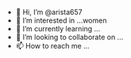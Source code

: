 - 👋 Hi, I’m @arista657
- 👀 I’m interested in ...women
- 🌱 I’m currently learning ...
- 💞️ I’m looking to collaborate on ...
- 📫 How to reach me ...

<!---
arista657/arista657 is a ✨ special ✨ repository because its `README.md` (this file) appears on your GitHub profile.
You can click the Preview link to take a look at your changes.
--->
